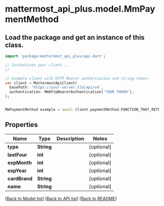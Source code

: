 # mattermost_api_plus.model.MmPaymentMethod

## Load the package and get an instance of this class.
```dart
import 'package:mattermost_api_plus/api.dart';

// Instantiate your client...
//

// example client with HTTP Bearer authorization and string token:
var client = MattermostApiClient(
  basePath: 'https://your-server.tld/api/v4',
  authentication: MmHttpBearerAuthentication('YOUR TOKEN'),
);


MmPaymentMethod example = await client.paymentMethod.FUNCTION_THAT_RETURNS_THIS_CLASS();

```

## Properties
Name | Type | Description | Notes
------------ | ------------- | ------------- | -------------
**type** | **String** |  | [optional] 
**lastFour** | **int** |  | [optional] 
**expMonth** | **int** |  | [optional] 
**expYear** | **int** |  | [optional] 
**cardBrand** | **String** |  | [optional] 
**name** | **String** |  | [optional] 

[[Back to Model list]](../GENERATED_README.md#documentation-for-models) [[Back to API list]](../GENERATED_README.md#documentation-for-api-endpoints) [[Back to README]](../GENERATED_README.md)


